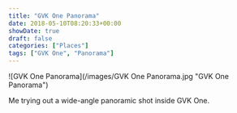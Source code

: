```yaml
---
title: "GVK One Panorama"
date: 2018-05-10T08:20:33+00:00
showDate: true
draft: false
categories: ["Places"]
tags: ["GVK One", "Panorama"]
---
```


![GVK One Panorama](/images/GVK One Panorama.jpg "GVK One Panorama")

Me trying out a wide-angle panoramic shot inside GVK One.